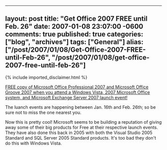   ---
  layout: post
  title: "Get Office 2007 FREE until Feb. 26"
  date: 2007-01-08 23:07:00 -0600
  comments: true
  published: true
  categories: ["blog", "archives"]
  tags: ["General"]
  alias: ["/post/2007/01/08/Get-Office-2007-FREE-until-Feb-26", "/post/2007/01/08/get-office-2007-free-until-feb-26"]
  ---
<!-- more -->
{% include imported_disclaimer.html %}
<P><A href="http://www.microsoft.com/business/launch2007/signup/default.mspx">FREE copy of Microsoft Office Professional 2007 and Microsoft Office Groove 2007 when you attend a Windows Vista, 2007 Microsoft Office system, and Microsoft Exchange Server 2007 launch event!</A></P>
<P>The luanch events are happening between Jan. 16th and Feb. 26th; so be sure not to miss the one nearest you.</P>
<P>Now this is pretty cool! Microsoft seems to be building a reputation of giving away some of their big products for Free at their respective launch events. They have also done this back in 2005 with both the Visual Studio 2005 Standard and SQL Server 2005 Standard products. It's too bad they don't do this with Windows Vista.</P>

